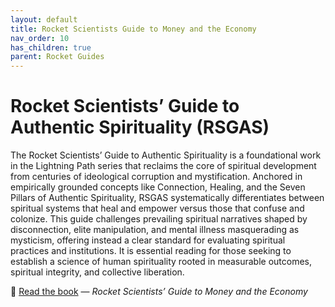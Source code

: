 ```yaml
---
layout: default
title: Rocket Scientists Guide to Money and the Economy
nav_order: 10
has_children: true
parent: Rocket Guides
---
```

# Rocket Scientists’ Guide to Authentic Spirituality (RSGAS)

The Rocket Scientists’ Guide to Authentic Spirituality is a foundational work in the Lightning Path series that reclaims the core of spiritual development from centuries of ideological corruption and mystification. Anchored in empirically grounded concepts like Connection, Healing, and the Seven Pillars of Authentic Spirituality, RSGAS systematically differentiates between spiritual systems that heal and empower versus those that confuse and colonize. This guide challenges prevailing spiritual narratives shaped by disconnection, elite manipulation, and mental illness masquerading as mysticism, offering instead a clear standard for evaluating spiritual practices and institutions. It is essential reading for those seeking to establish a science of human spirituality rooted in measurable outcomes, spiritual integrity, and collective liberation.

📘 [Read the book](https://repo.lightningpath.org/assets/rocketguides/RSGME/RSGME.pdf) — *Rocket Scientists’ Guide to Money and the Economy*


 
